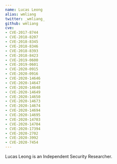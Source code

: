 ```yaml
---
name: Lucas Leong
alias: wmliang
twitter: _wmliang_
github: wmliang
cve:
- CVE-2017-8744
- CVE-2018-8207
- CVE-2018-8345
- CVE-2018-8346
- CVE-2018-8393
- CVE-2018-8423
- CVE-2019-0600
- CVE-2019-0601
- CVE-2020-0915
- CVE-2020-0916
- CVE-2020-14646
- CVE-2020-14647
- CVE-2020-14648
- CVE-2020-14649
- CVE-2020-14650
- CVE-2020-14673
- CVE-2020-14674
- CVE-2020-14694
- CVE-2020-14695
- CVE-2020-14703
- CVE-2020-14704
- CVE-2020-17394
- CVE-2020-2702
- CVE-2020-3992
- CVE-2020-7454
---
```

Lucas Leong is an Independent Security Researcher.